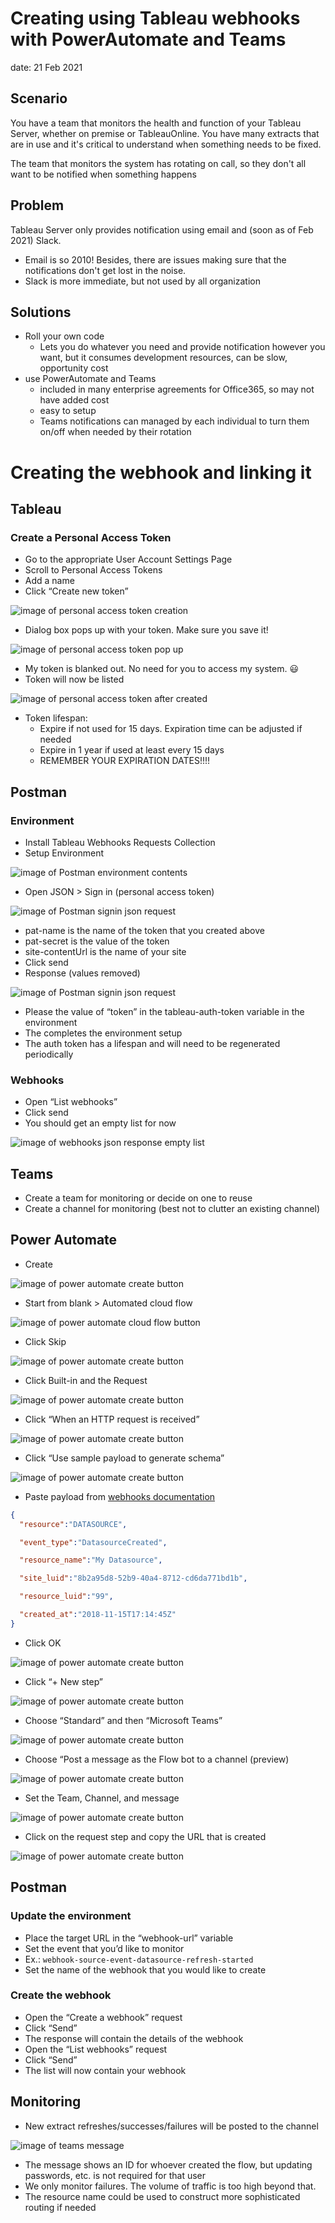 # Creating using Tableau webhooks with PowerAutomate and Teams
date: 21 Feb 2021

## Scenario
You have a team that monitors the health and function of your Tableau Server, whether on premise or TableauOnline. You have many extracts that are in use and it's critical to understand when something needs to be fixed.

The team that monitors the system has rotating on call, so they don't all want to be notified when something happens

## Problem
Tableau Server only provides notification using email and (soon as of Feb 2021) Slack.
* Email is so 2010! Besides, there are issues making sure that the notifications don't get lost in the noise.
* Slack is more immediate, but not used by all organization

## Solutions
* Roll your own code
  * Lets you do whatever you need and provide notification however you want, but it consumes development resources, can be slow, opportunity cost
* use PowerAutomate and Teams
  * included in many enterprise agreements for Office365, so may not have added cost
  * easy to setup
  * Teams notifications can managed by each individual to turn them on/off when needed by their rotation

# Creating the webhook and linking it
## Tableau
### Create a Personal Access Token
*	Go to the appropriate User Account Settings Page
*	Scroll to Personal Access Tokens
*	Add a name
*	Click “Create new token”

![image of personal access token creation](images/webooks_and_teams/pat_creation_1.png)
* Dialog box pops up with your token. Make sure you save it!

![image of personal access token pop up](images/webooks_and_teams/pat_creation_2.png)
*	My token is blanked out. No need for you to access my system. :smiley:
*	Token will now be listed

![image of personal access token after created](images/webooks_and_teams/pat_creation_3.png)
* Token lifespan:
  * Expire if not used for 15 days. Expiration time can be adjusted if needed
  * Expire in 1 year if used at least every 15 days
  * REMEMBER YOUR EXPIRATION DATES!!!!

## Postman
### Environment
*	Install Tableau Webhooks Requests Collection
*	Setup Environment

![image of Postman environment contents](images/webooks_and_teams/postman_environment.png)
*	Open JSON > Sign in (personal access token)

![image of Postman signin json request](images/webooks_and_teams/postman_signin_json_request.png)
  * pat-name is the name of the token that you created above
  * pat-secret is the value of the token
  * site-contentUrl is the name of your site
*	Click send
*	Response (values removed)

![image of Postman signin json request](images/webooks_and_teams/postman_signin_json_response.png)
  * Please the value of “token” in the tableau-auth-token variable in the environment
*	The completes the environment setup
*	The auth token has a lifespan and will need to be regenerated periodically
### Webhooks
*	Open “List webhooks”
*	Click send
*	You should get an empty list for now

![image of webhooks json response empty list](images/webooks_and_teams/webhooks_json_response_empty_list.png)

## Teams
*	Create a team for monitoring or decide on one to reuse
*	Create a channel for monitoring (best not to clutter an existing channel)

## Power Automate
*	Create

![image of power automate create button](images/webooks_and_teams/power_automate_create_1.png)
*	Start from blank > Automated cloud flow

![image of power automate cloud flow button](images/webooks_and_teams/power_automate_create_2.png)
*	Click Skip

![image of power automate create button](images/webooks_and_teams/power_automate_create_3.png)
*	Click Built-in and the Request

![image of power automate create button](images/webooks_and_teams/power_automate_create_4.png)
*	Click “When an HTTP request is received”

![image of power automate create button](images/webooks_and_teams/power_automate_create_5.png)
*	Click “Use sample payload to generate schema”

![image of power automate create button](images/webooks_and_teams/power_automate_create_6.png)
*	Paste payload from [webhooks documentation](https://help.tableau.com/current/developer/webhooks/en-us/docs/webhooks-events-payload.html)

```json
{
  "resource":"DATASOURCE",

  "event_type":"DatasourceCreated",

  "resource_name":"My Datasource",

  "site_luid":"8b2a95d8-52b9-40a4-8712-cd6da771bd1b",

  "resource_luid":"99",

  "created_at":"2018-11-15T17:14:45Z"
}
```
*	Click OK

![image of power automate create button](images/webooks_and_teams/power_automate_create_7.png)
*	Click “+ New step”

![image of power automate create button](images/webooks_and_teams/power_automate_create_8.png)
*	Choose “Standard” and then “Microsoft Teams”

![image of power automate create button](images/webooks_and_teams/power_automate_create_9.png)
*	Choose “Post a message as the Flow bot to a channel (preview)

![image of power automate create button](images/webooks_and_teams/power_automate_create_10.png)
*	Set the Team, Channel, and message

![image of power automate create button](images/webooks_and_teams/power_automate_create_11.png)
*	Click on the request step and copy the URL that is created

![image of power automate create button](images/webooks_and_teams/power_automate_create_12.png)
## Postman
### Update the environment
*	Place the target URL in the “webhook-url” variable
*	Set the event that you’d like to monitor
  *	Ex.: `webhook-source-event-datasource-refresh-started`
*	Set the name of the webhook that you would like to create
### Create the webhook
*	Open the “Create a webhook” request
*	Click “Send”
  *	The response will contain the details of the webhook
*	Open the “List webhooks” request
*	Click “Send”
  *	The list will now contain your webhook
## Monitoring
*	New extract refreshes/successes/failures will be posted to the channel

![image of teams message](images/webooks_and_teams/teams_message.png)
*	The message shows an ID for whoever created the flow, but updating passwords, etc. is not required for that user
*	We only monitor failures. The volume of traffic is too high beyond that.
*	The resource name could be used to construct more sophisticated routing if needed
